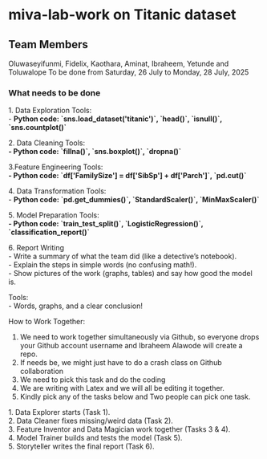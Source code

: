 # miva-lab-work on Titanic dataset
  
  ## Team Members
  Oluwaseyifunmi, Fidelix, Kaothara, Aminat, Ibraheem, Yetunde and Toluwalope
To be done from Saturday, 26 July to Monday, 28 July, 2025

  ### What needs to be done
1\. Data Exploration Tools:  
\- **Python code: \`sns.load\_dataset('titanic')\`, \`head()\`, \`isnull()\`, \`sns.countplot()\`**

2\. Data Cleaning Tools:  
**\- Python code: \`fillna()\`, \`sns.boxplot()\`, \`dropna()\`**  

3\.Feature Engineering Tools:  
**\- Python code: \`df\['FamilySize'\] \= df\['SibSp'\] \+ df\['Parch'\]\`, \`pd.cut()\`**

4\. Data Transformation Tools:  
\- **Python code: \`pd.get\_dummies()\`, \`StandardScaler()\`, \`MinMaxScaler()\`**  

5\. Model Preparation Tools:    
**\- Python code: \`train\_test\_split()\`, \`LogisticRegression()\`, \`classification\_report()\`**  

6\. Report Writing     
\- Write a summary of what the team did (like a detective’s notebook).    
\- Explain the steps in simple words (no confusing math\!).    
\- Show pictures of the work (graphs, tables) and say how good the model is.  

Tools:    
\- Words, graphs, and a clear conclusion\!  

How to Work Together:

1. We need to work together simultaneously via Github, so everyone drops your Github account username and Ibraheem Alawode will create a repo.  
2. If needs be, we might just have to do a crash class on Github collaboration  
3. We need to pick this task and do the coding  
4. We are writing with Latex and we will all be editing it together.  
5. Kindly pick any of the tasks below and Two people can pick one task.

1\. Data Explorer starts (Task 1).    
2\. Data Cleaner fixes missing/weird data (Task 2).    
3\. Feature Inventor and Data Magician work together (Tasks 3 & 4).    
4\. Model Trainer builds and tests the model (Task 5).    
5\. Storyteller writes the final report (Task 6).


